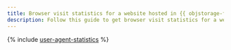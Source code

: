 ```yaml
---
title: Browser visit statistics for a website hosted in {{ objstorage-full-name }}
description: Follow this guide to get browser visit statistics for a website hosted in {{ objstorage-full-name }}.
---
```


{% include [user-agent-statistics](../../_tutorials/applied/user-agent-statistics.md) %}